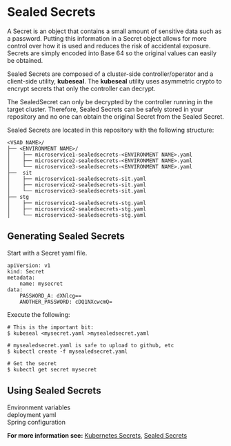 # Sealed Secrets

A Secret is an object that contains a small amount of sensitive data such as a password. Putting this information in a Secret object allows for more control over how it is used and reduces the risk of accidental exposure.  Secrets are simply encoded into Base 64 so the original values can easily be obtained.  

Sealed Secrets are composed of a cluster-side controller/operator and a client-side utility, **kubeseal**.  The **kubeseal** utility uses asymmetric crypto to encrypt secrets that only the controller can decrypt.  

The SealedSecret can only be decrypted by the controller running in the target cluster.  Therefore, Sealed Secrets can be safely stored in your repository and no one can obtain the original Secret from the Sealed Secret.

Sealed Secrets are located in this repository with the following structure:
```
<VSAD NAME>/  
├── <ENVIRONMENT NAME>/  
│	 ├── microservice1-sealedsecrets-<ENVIRONMENT NAME>.yaml
│	 ├── microservice2-sealedsecrets-<ENVIRONMENT NAME>.yaml  
│	 └── microservice3-sealedsecrets-<ENVIRONMENT NAME>.yaml
├──  sit  
│	 ├── microservice1-sealedsecrets-sit.yaml
│	 ├── microservice2-sealedsecrets-sit.yaml  
│	 └── microservice3-sealedsecrets-sit.yaml 
├── stg 
│	 ├── microservice1-sealedsecrets-stg.yaml
│	 ├── microservice2-sealedsecrets-stg.yaml  
│	 └── microservice3-sealedsecrets-stg.yaml
```

## Generating Sealed Secrets

Start with a Secret yaml file.  

	apiVersion: v1
	kind: Secret
	metadata:
		name: mysecret
	data:
		PASSWORD_A: dXNlcg==
		ANOTHER_PASSWORD: cDQ1NXcwcmQ=
	

Execute the following:

	# This is the important bit:
	$ kubeseal <mysecret.yaml >mysealedsecret.yaml

	# mysealedsecret.yaml is safe to upload to github, etc
	$ kubectl create -f mysealedsecret.yaml

	# Get the secret
	$ kubectl get secret mysecret


## Using Sealed Secrets 

Environment variables  
deployment yaml  
Spring configuration  

**For more information see:**
[Kubernetes Secrets](https://kubernetes.io/docs/concepts/configuration/secret/),
[Sealed Secrets](https://github.com/bitnami-labs/sealed-secrets)